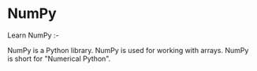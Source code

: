 # NumPy

Learn NumPy :-

NumPy is a Python library.
NumPy is used for working with arrays.
NumPy is short for "Numerical Python".
